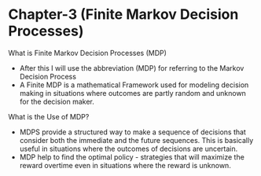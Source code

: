 # Chapter-3 (Finite Markov Decision Processes)

What is Finite Markov Decision Processes (MDP)

- After this I will use the abbreviation (MDP) for referring to the Markov Decision Process
- A Finite MDP is a mathematical Framework used for modeling decision making in situations where outcomes are partly random and unknown for the decision maker.

What is the Use of MDP?

- MDPS provide a structured way to make a sequence of decisions that consider both the immediate and the future sequences. This is basically useful in situations where the outcomes of decisions are uncertain.
- MDP help to find the optimal policy - strategies that will maximize the reward overtime even in situations where the reward is unknown.
